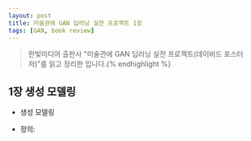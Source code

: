 ```yaml
---
layout: post
title: 미술관에 GAN 딥러닝 실전 프로젝트 1장
tags: [GAN, book review]
---
```


> 한빛미디어 출판사 "미술관에 GAN 딥러닝 실전 프로젝트(데이비드 포스터 저)"를 읽고 정리한 입니다.{% endhighlight %}


## 1장 생성 모델링

* 생성 모델링
- 정의: 
